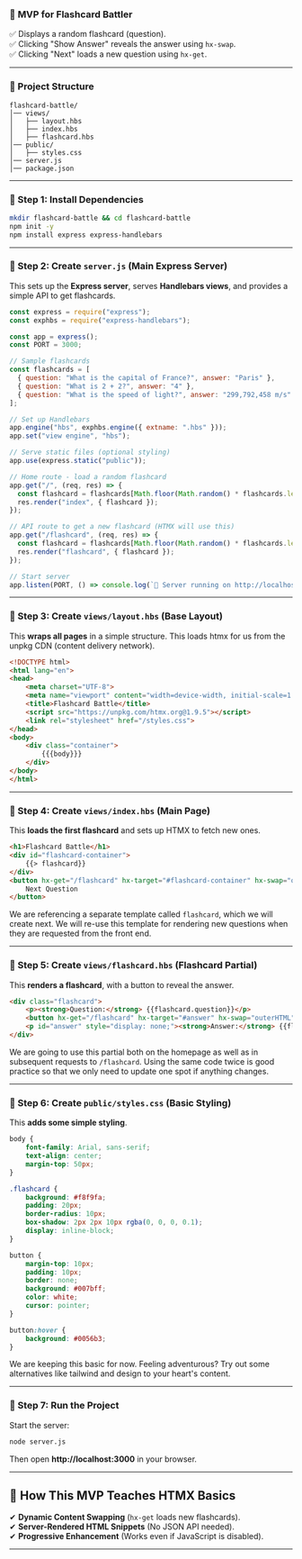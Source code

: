 ### 🚀 **MVP for Flashcard Battler**  
✅ Displays a random flashcard (question).  
✅ Clicking "Show Answer" reveals the answer using `hx-swap`.  
✅ Clicking "Next" loads a new question using `hx-get`.  

---

### **📂 Project Structure**
```
flashcard-battle/
│── views/
│   ├── layout.hbs
│   ├── index.hbs
│   ├── flashcard.hbs
│── public/
│   ├── styles.css
│── server.js
│── package.json
```

---

### **📜 Step 1: Install Dependencies**
```sh
mkdir flashcard-battle && cd flashcard-battle
npm init -y
npm install express express-handlebars
```

---

### **📜 Step 2: Create `server.js` (Main Express Server)**
This sets up the **Express server**, serves **Handlebars views**, and provides a simple API to get flashcards.

```javascript
const express = require("express");
const exphbs = require("express-handlebars");

const app = express();
const PORT = 3000;

// Sample flashcards
const flashcards = [
  { question: "What is the capital of France?", answer: "Paris" },
  { question: "What is 2 + 2?", answer: "4" },
  { question: "What is the speed of light?", answer: "299,792,458 m/s" },
];

// Set up Handlebars
app.engine("hbs", exphbs.engine({ extname: ".hbs" }));
app.set("view engine", "hbs");

// Serve static files (optional styling)
app.use(express.static("public"));

// Home route - load a random flashcard
app.get("/", (req, res) => {
  const flashcard = flashcards[Math.floor(Math.random() * flashcards.length)];
  res.render("index", { flashcard });
});

// API route to get a new flashcard (HTMX will use this)
app.get("/flashcard", (req, res) => {
  const flashcard = flashcards[Math.floor(Math.random() * flashcards.length)];
  res.render("flashcard", { flashcard });
});

// Start server
app.listen(PORT, () => console.log(`🚀 Server running on http://localhost:${PORT}`));
```

---

### **📜 Step 3: Create `views/layout.hbs` (Base Layout)**
This **wraps all pages** in a simple structure. This loads htmx for us from the unpkg CDN (content delivery network).

```html
<!DOCTYPE html>
<html lang="en">
<head>
    <meta charset="UTF-8">
    <meta name="viewport" content="width=device-width, initial-scale=1.0">
    <title>Flashcard Battle</title>
    <script src="https://unpkg.com/htmx.org@1.9.5"></script>
    <link rel="stylesheet" href="/styles.css">
</head>
<body>
    <div class="container">
        {{{body}}}
    </div>
</body>
</html>
```

---

### **📜 Step 4: Create `views/index.hbs` (Main Page)**
This **loads the first flashcard** and sets up HTMX to fetch new ones.

```html
<h1>Flashcard Battle</h1>
<div id="flashcard-container">
    {{> flashcard}}
</div>
<button hx-get="/flashcard" hx-target="#flashcard-container" hx-swap="outerHTML">
    Next Question
</button>
```

We are referencing a separate template called `flashcard`, which we will create next. We will re-use this template for rendering new questions when they are requested from the front end.

---

### **📜 Step 5: Create `views/flashcard.hbs` (Flashcard Partial)**
This **renders a flashcard**, with a button to reveal the answer.

```html
<div class="flashcard">
    <p><strong>Question:</strong> {{flashcard.question}}</p>
    <button hx-get="/flashcard" hx-target="#answer" hx-swap="outerHTML">Show Answer</button>
    <p id="answer" style="display: none;"><strong>Answer:</strong> {{flashcard.answer}}</p>
</div>
```

We are going to use this partial both on the homepage as well as in subsequent requests to `/flashcard`. Using the same code twice is good practice so that we only need to update one spot if anything changes.

---

### **📜 Step 6: Create `public/styles.css` (Basic Styling)**
This **adds some simple styling**.

```css
body {
    font-family: Arial, sans-serif;
    text-align: center;
    margin-top: 50px;
}

.flashcard {
    background: #f8f9fa;
    padding: 20px;
    border-radius: 10px;
    box-shadow: 2px 2px 10px rgba(0, 0, 0, 0.1);
    display: inline-block;
}

button {
    margin-top: 10px;
    padding: 10px;
    border: none;
    background: #007bff;
    color: white;
    cursor: pointer;
}

button:hover {
    background: #0056b3;
}
```

We are keeping this basic for now. Feeling adventurous? Try out some alternatives like tailwind and design to your heart's content.

---

### **📜 Step 7: Run the Project**
Start the server:
```sh
node server.js
```
Then open **http://localhost:3000** in your browser.

---

## **🎯 How This MVP Teaches HTMX Basics**

✔ **Dynamic Content Swapping** (`hx-get` loads new flashcards).  
✔ **Server-Rendered HTML Snippets** (No JSON API needed).  
✔ **Progressive Enhancement** (Works even if JavaScript is disabled).

---
